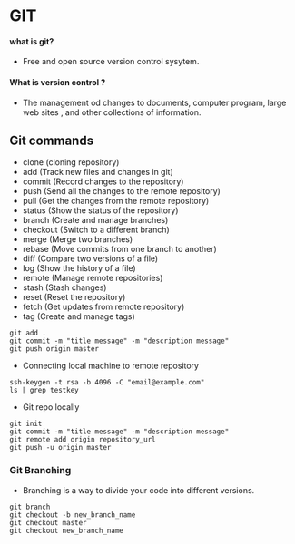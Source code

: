 # GIT

#### what is git?
- Free and open source version control sysytem.

#### What is version control ?
- The management od changes to documents, computer program, large web sites , and other collections of information.


## Git commands

- clone (cloning repository)
- add (Track new files and changes in git)
- commit (Record changes to the repository)
- push (Send all the changes to the remote repository)
- pull (Get the changes from the remote repository)
- status (Show the status of the repository)
- branch (Create and manage branches)
- checkout (Switch to a different branch)
- merge (Merge two branches)
- rebase (Move commits from one branch to another)
- diff (Compare two versions of a file)
- log (Show the history of a file)
- remote (Manage remote repositories)
- stash (Stash changes)
- reset (Reset the repository)
- fetch (Get updates from remote repository)
- tag (Create and manage tags)


```
git add .
git commit -m "title message" -m "description message"
git push origin master

```

- Connecting local machine to remote repository

```
ssh-keygen -t rsa -b 4096 -C "email@example.com"
ls | grep testkey

```

- Git repo locally

```
git init
git commit -m "title message" -m "description message"
git remote add origin repository_url
git push -u origin master

```

### Git Branching

- Branching is a way to divide your code into different versions.

```
git branch
git checkout -b new_branch_name
git checkout master
git checkout new_branch_name

```